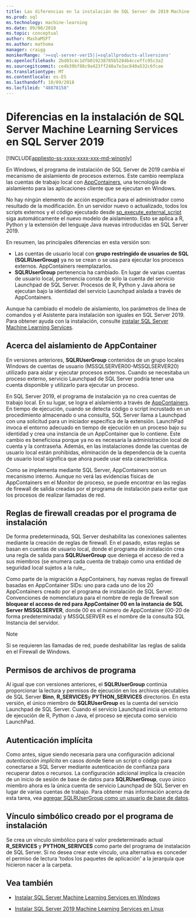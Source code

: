 ```yaml
---
title: Las diferencias en la instalación de SQL Server de 2019 Machine Learning Services | Microsoft Docs
ms.prod: sql
ms.technology: machine-learning
ms.date: 09/08/2018
ms.topic: conceptual
author: MashaMSFT
ms.author: mathoma
manager: craigg
monikerRange: '>=sql-server-ver15||=sqlallproducts-allversions'
ms.openlocfilehash: 2bd03c4c1dfb019238785b5284b4cceffc95c3a2
ms.sourcegitcommit: ce4b39bf88c9a423ff240a7e3ac840a532c6fcae
ms.translationtype: MT
ms.contentlocale: es-ES
ms.lasthandoff: 10/09/2018
ms.locfileid: "48878158"
---
```

# <a name="differences-in-sql-server-machine-learning-services-installation-in-sql-server-2019"></a>Diferencias en la instalación de SQL Server Machine Learning Services en SQL Server 2019  
[!INCLUDE[appliesto-ss-xxxx-xxxx-xxx-md-winonly](../../includes/appliesto-ss-xxxx-xxxx-xxx-md-winonly.md)]

En Windows, el programa de instalación de SQL Server de 2019 cambia el mecanismo de aislamiento de procesos externos. Este cambio reemplaza las cuentas de trabajo local con [AppContainers](https://docs.microsoft.com/windows/desktop/secauthz/appcontainer-isolation), una tecnología de aislamiento para las aplicaciones cliente que se ejecutan en Windows. 

No hay ningún elemento de acción específica para el administrador como resultado de la modificación. En un servidor nuevo o actualizado, todos los scripts externos y el código ejecutado desde [sp_execute_external_script](../../relational-databases/system-stored-procedures/sp-execute-external-script-transact-sql.md) siga automáticamente el nuevo modelo de aislamiento. Esto se aplica a R, Python y la extensión del lenguaje Java nuevas introducidas en SQL Server 2019.

En resumen, las principales diferencias en esta versión son:

+ Las cuentas de usuario local con **grupo restringido de usuarios de SQL (SQLRUserGroup)** ya no se crean o se usa para ejecutar los procesos externos. AppContainers reemplazarlos.
+ **SQLRUserGroup** pertenencia ha cambiado. En lugar de varias cuentas de usuario local, pertenencia consta de sólo la cuenta del servicio Launchpad de SQL Server. Procesos de R, Python y Java ahora se ejecutan bajo la identidad del servicio Launchpad aislada a través de AppContainers.

Aunque ha cambiado el modelo de aislamiento, los parámetros de línea de comandos y el Asistente para instalación son iguales en SQL Server 2019. Para obtener ayuda con la instalación, consulte [instalar SQL Server Machine Learning Services](sql-machine-learning-services-windows-install.md).

## <a name="about-appcontainer-isolation"></a>Acerca del aislamiento de AppContainer

En versiones anteriores, **SQLRUserGroup** contenidos de un grupo locales Windows de cuentas de usuario (MSSQLSERVER00-MSSQLSERVER20) utilizado para aislar y ejecutar procesos externos. Cuando se necesitaba un proceso externo, servicio Launchpad de SQL Server podría tener una cuenta disponible y utilizarlo para ejecutar un proceso. 

En SQL Server 2019, el programa de instalación ya no crea cuentas de trabajo local. En su lugar, se logra el aislamiento a través de [AppContainers](https://docs.microsoft.com/windows/desktop/secauthz/appcontainer-isolation). En tiempo de ejecución, cuando se detecta código o script incrustado en un procedimiento almacenado o una consulta, SQL Server llama a Launchpad con una solicitud para un iniciador específica de la extensión. LaunchPad invoca el entorno adecuado en tiempo de ejecución en un proceso bajo su identidad y crea una instancia de un AppContainer que lo contiene. Este cambio es beneficiosa porque ya no es necesaria la administración local de cuenta y la contraseña. Además, en las instalaciones donde las cuentas de usuario local están prohibidas, eliminación de la dependencia de la cuenta de usuario local significa que ahora puede usar esta característica.

Como se implementa mediante SQL Server, AppContainers son un mecanismo interno. Aunque no verá las evidencias físicas de AppContainers en el Monitor de proceso, se puede encontrar en las reglas de firewall de salida creadas por el programa de instalación para evitar que los procesos de realizar llamadas de red.

## <a name="firewall-rules-created-by-setup"></a>Reglas de firewall creadas por el programa de instalación

De forma predeterminada, SQL Server deshabilita las conexiones salientes mediante la creación de reglas de firewall. En el pasado, estas reglas se basan en cuentas de usuario local, donde el programa de instalación crea una regla de salida para **SQLRUserGroup** que deniega el acceso de red a sus miembros (se enumera cada cuenta de trabajo como una entidad de seguridad local sujetos a la rule_. 

Como parte de la migración a AppContainers, hay nuevas reglas de firewall basadas en AppContainer SIDs: uno para cada uno de los 20 AppContainers creado por el programa de instalación de SQL Server. Convenciones de nomenclatura para el nombre de regla de firewall son **bloquear el acceso de red para AppContainer 00 en la instancia de SQL Server MSSQLSERVER**, donde 00 es el número de AppContainer (00-20 de forma predeterminada) y MSSQLSERVER es el nombre de la consulta SQL Instancia del servidor. 

> [!Note]
> Si se requieren las llamadas de red, puede deshabilitar las reglas de salida en el Firewall de Windows.

## <a name="program-file-permissions"></a>Permisos de archivos de programa

Al igual que con versiones anteriores, el **SQLRUserGroup** continúa proporcionar la lectura y permisos de ejecución en los archivos ejecutables de SQL Server **Binn**, **R_SERVICES**y  **PYTHON_SERVICES** directorios. En esta versión, el único miembro de **SQLRUserGroup** es la cuenta del servicio Launchpad de SQL Server.  Cuando el servicio Launchpad inicia un entorno de ejecución de R, Python o Java, el proceso se ejecuta como servicio LaunchPad.

## <a name="implied-authentication"></a>Autenticación implícita

Como antes, sigue siendo necesaria para una configuración adicional *autenticación implícita* en casos donde tiene un script o código para conectarse a SQL Server mediante autenticación de confianza para recuperar datos o recursos. La configuración adicional implica la creación de un inicio de sesión de base de datos para **SQLRUserGroup**, cuyo único miembro ahora es la única cuenta de servicio Launchpad de SQL Server en lugar de varias cuentas de trabajo. Para obtener más información acerca de esta tarea, vea [agregar SQLRUserGroup como un usuario de base de datos](../security/add-sqlrusergroup-to-database.md).


## <a name="symbolic-link-created-by-setup"></a>Vínculo simbólico creado por el programa de instalación

Se crea un vínculo simbólico para el valor predeterminado actual **R_SERVICES** y **PYTHON_SERIVCES** como parte del programa de instalación de SQL Server. Si no desea crear este vínculo, una alternativa es conceder el permiso de lectura 'todos los paquetes de aplicación' a la jerarquía que hicieron nacer a la carpeta.


## <a name="see-also"></a>Vea también

+ [Instalar SQL Server Machine Learning Services en Windows](sql-machine-learning-services-windows-install.md)

+ [Instalar SQL Server 2019 Machine Learning Services en Linux](../../linux/sql-server-linux-setup-machine-learning.md)
